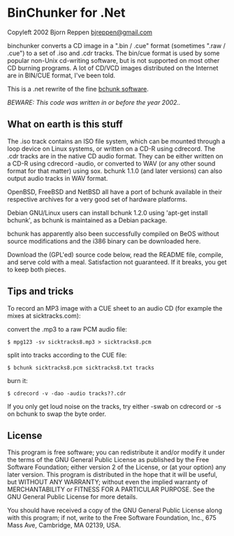 ﻿# BinChunker for .Net

Copyleft 2002 Bjorn Reppen <bjreppen@gmail.com>

binchunker converts a CD image in a ".bin / .cue" format (sometimes ".raw / .cue") to a set of .iso and .cdr tracks. The bin/cue format is used by some popular non-Unix cd-writing software, but is not supported on most other CD burning programs. A lot of CD/VCD images distributed on the Internet are in BIN/CUE format, I've been told.

This is a .net rewrite of the fine [bchunk software](http://he.fi/bchunk/).

*BEWARE: This code was written in or before the year 2002..*

## What on earth is this stuff

The .iso track contains an ISO file system, which can be mounted through a loop device on Linux systems, or written on a CD-R using cdrecord. The .cdr tracks are in the native CD audio format. They can be either written on a CD-R using cdrecord -audio, or converted to WAV (or any other sound format for that matter) using sox. bchunk 1.1.0 (and later versions) can also output audio tracks in WAV format.

OpenBSD, FreeBSD and NetBSD all have a port of bchunk available in their respective archives for a very good set of hardware platforms.

Debian GNU/Linux users can install bchunk 1.2.0 using 'apt-get install bchunk', as bchunk is maintained as a Debian package.

bchunk has apparently also been successfully compiled on BeOS without source modifications and the i386 binary can be downloaded here.

Download the (GPL'ed) source code below, read the README file, compile, and serve cold with a meal. Satisfaction not guaranteed. If it breaks, you get to keep both pieces.

## Tips and tricks

To record an MP3 image with a CUE sheet to an audio CD (for example the mixes at sicktracks.com):

convert the .mp3 to a raw PCM audio file:

`$ mpg123 -sv sicktracks8.mp3 > sicktracks8.pcm`

split into tracks according to the CUE file:

`$ bchunk sicktracks8.pcm sicktracks8.txt tracks`

burn it:

`$ cdrecord -v -dao -audio tracks??.cdr`

If you only get loud noise on the tracks, try either -swab on cdrecord or -s on bchunk to swap the byte order.

## License

This program is free software; you can redistribute it and/or modify it under the terms of the GNU General Public License as published by the Free Software Foundation; either version 2 of the License, or (at your option) any later version.
This program is distributed in the hope that it will be useful, but WITHOUT ANY WARRANTY; without even the implied warranty of MERCHANTABILITY or FITNESS FOR A PARTICULAR PURPOSE. See the GNU General Public License for more details.

You should have received a copy of the GNU General Public License along with this program; if not, write to the Free Software Foundation, Inc., 675 Mass Ave, Cambridge, MA 02139, USA.

